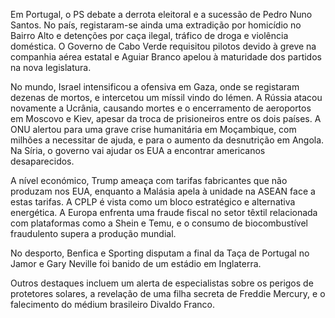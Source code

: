 Em Portugal, o PS debate a derrota eleitoral e a sucessão de Pedro Nuno Santos. No país, registaram-se ainda uma extradição por homicídio no Bairro Alto e detenções por caça ilegal, tráfico de droga e violência doméstica. O Governo de Cabo Verde requisitou pilotos devido à greve na companhia aérea estatal e Aguiar Branco apelou à maturidade dos partidos na nova legislatura.

No mundo, Israel intensificou a ofensiva em Gaza, onde se registaram dezenas de mortos, e intercetou um míssil vindo do Iémen. A Rússia atacou novamente a Ucrânia, causando mortes e o encerramento de aeroportos em Moscovo e Kiev, apesar da troca de prisioneiros entre os dois países. A ONU alertou para uma grave crise humanitária em Moçambique, com milhões a necessitar de ajuda, e para o aumento da desnutrição em Angola. Na Síria, o governo vai ajudar os EUA a encontrar americanos desaparecidos.

A nível económico, Trump ameaça com tarifas fabricantes que não produzam nos EUA, enquanto a Malásia apela à unidade na ASEAN face a estas tarifas. A CPLP é vista como um bloco estratégico e alternativa energética. A Europa enfrenta uma fraude fiscal no setor têxtil relacionada com plataformas como a Shein e Temu, e o consumo de biocombustível fraudulento supera a produção mundial.

No desporto, Benfica e Sporting disputam a final da Taça de Portugal no Jamor e Gary Neville foi banido de um estádio em Inglaterra.

Outros destaques incluem um alerta de especialistas sobre os perigos de protetores solares, a revelação de uma filha secreta de Freddie Mercury, e o falecimento do médium brasileiro Divaldo Franco.